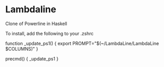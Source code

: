 Lambdaline
========

Clone of Powerline in Haskell

To install, add the following to your .zshrc

function _update_ps1() {
  export PROMPT="$(~/LambdaLine/LambdaLine $COLUMNS)"
}

precmd() {
  _update_ps1
}

